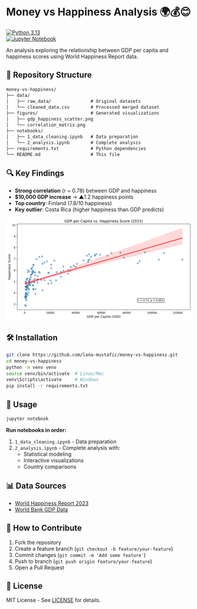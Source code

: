 # Money vs Happiness Analysis 🌍💰😊  
[![Python 3.13](https://img.shields.io/badge/python-3.13-blue.svg)](https://www.python.org/downloads/)  
[![Jupyter Notebook](https://img.shields.io/badge/Jupyter-Notebook-orange.svg)](https://jupyter.org/)  

An analysis exploring the relationship between GDP per capita and happiness scores using World Happiness Report data.

## 📁 Repository Structure  
```
money-vs-happiness/
├── data/
│   ├── raw_data/               # Original datasets 
│   └── cleaned_data.csv        # Processed merged dataset
├── figures/                    # Generated visualizations
│   ├── gdp_happiness_scatter.png
│   └── correlation_matrix.png
├── notebooks/
│   ├── 1_data_cleaning.ipynb   # Data preparation
│   └── 2_analysis.ipynb        # Complete analysis
├── requirements.txt            # Python dependencies
└── README.md                   # This file
```  

## 🔍 Key Findings  
- **Strong correlation** (r = 0.78) between GDP and happiness  
- **$10,000 GDP increase** → ▲1.2 happiness points  
- **Top country**: Finland (7.8/10 happiness)  
- **Key outlier**: Costa Rica (higher happiness than GDP predicts)  

![Analysis Preview](figures/gdp_happiness_scatter.png)

## 🛠️ Installation  
```bash
git clone https://github.com/lana-mustafic/money-vs-happiness.git
cd money-vs-happiness
python -m venv venv
source venv/bin/activate  # Linux/Mac
venv\Scripts\activate     # Windows
pip install -r requirements.txt
```

## 🚀 Usage  
```bash
jupyter notebook
```  
**Run notebooks in order:**  
1. `1_data_cleaning.ipynb` - Data preparation  
2. `2_analysis.ipynb` - Complete analysis with:  
   - Statistical modeling  
   - Interactive visualizations  
   - Country comparisons  

## 📊 Data Sources  
- [World Happiness Report 2023](https://worldhappiness.report/)  
- [World Bank GDP Data](https://data.worldbank.org/indicator/NY.GDP.PCAP.CD)  

## 🤝 How to Contribute  
1. Fork the repository  
2. Create a feature branch (`git checkout -b feature/your-feature`)  
3. Commit changes (`git commit -m 'Add some feature'`)  
4. Push to branch (`git push origin feature/your-feature`)  
5. Open a Pull Request  

## 📝 License  
MIT License - See [LICENSE](LICENSE) for details.  

